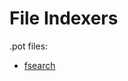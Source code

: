 # File Indexers

.pot files:

- [fsearch](https://github.com/cboxdoerfer/fsearch/blob/master/po/fsearch.pot)